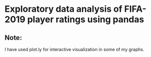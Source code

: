 # Exploratory data analysis of FIFA-2019 player ratings using pandas
## Note:

I have used plot.ly for interactive visualization in some of my graphs.
